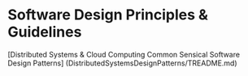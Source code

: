 # Software Design Principles &amp; Guidelines
[Distributed Systems & Cloud Computing Common Sensical Software Design Patterns] (DistributedSystemsDesignPatterns/TREADME.md)

